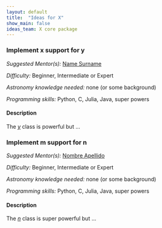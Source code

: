 ```yaml
---
layout: default
title:  "Ideas for X"
show_main: false
ideas_team: X core package
---
```


### Implement x support for y

*Suggested Mentor(s):* [Name Surname](http://github.com/my_username)

*Difficulty:* Beginner, Intermediate or Expert

*Astronomy knowledge needed:* none (or some background)

*Programming skills:* Python, C, Julia, Java, super powers

#### Description

The [_y_](http://docs.xproject.org/en/stable/y/index.html) class is
powerful but ...

### Implement m support for n

*Suggested Mentor(s):* [Nombre Apellido](http://github.com/mi_usuario)

*Difficulty:* Beginner, Intermediate or Expert

*Astronomy knowledge needed:* none (or some background)

*Programming skills:* Python, C, Julia, Java, super powers

#### Description

The [_n_](http://docs.xproject.org/en/stable/y/index.html) class is
super powerful but ...

